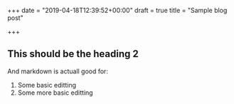+++
date = "2019-04-18T12:39:52+00:00"
draft = true
title = "Sample blog post"

+++
## This should be the heading 2

And markdown is actuall good for:

1. Some basic editting
2. Some more basic editting